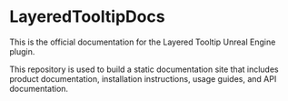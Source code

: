 # LayeredTooltipDocs

This is the official documentation for the Layered Tooltip Unreal Engine plugin.

This repository is used to build a static documentation site that includes product documentation, installation instructions, usage guides, and API documentation.
